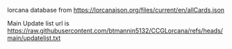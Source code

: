 lorcana database from https://lorcanajson.org/files/current/en/allCards.json

Main Update list url is https://raw.githubusercontent.com/btmannin5132/CCGLorcana/refs/heads/main/updatelist.txt
